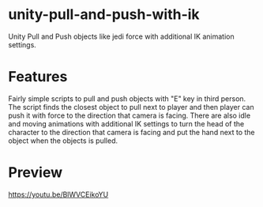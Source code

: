 # unity-pull-and-push-with-ik
Unity Pull and Push objects like jedi force with additional IK animation settings.  
# Features      
Fairly simple scripts to pull and push objects with "E" key in third person. The script finds the closest object to pull next to player and then player can push it with force to the direction that camera is facing. There are also idle and moving animations with additional IK settings to turn the head of the character to the direction that camera is facing and put the hand next to the object when the objects is pulled.
# Preview
https://youtu.be/BlWVCEikoYU
